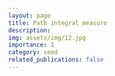 ```yaml
---
layout: page
title: Path integral measure
description: 
img: assets/img/12.jpg
importance: 1
category: seed
related_publications: false
---
```



